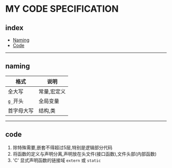 # MY CODE SPECIFICATION

## index
- [Naming](#naming)
- [Code](#code)

---

## naming

|格式           |说明                    |
|---------------|------------------------|
|全大写         |常量,宏定义             |
|`g_`开头       |全局变量                |
|首字母大写     |结构,类                 |

---

## code

1. 除特殊需要,嵌套不得超过5层,特别是逻辑部分代码
2. 将函数的定义与声明分离,声明放在头文件(接口函数),文件头部(内部函数)
3. 'C' 显式声明函数的链接域 `extern` 或 `static`

